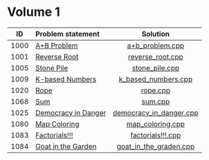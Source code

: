 # Volume 1

|  ID  |    Problem statement    |          Solution           |
|:----:|:------------------------|:---------------------------:|
| 1000 | [A+B Problem][]         | [a+b_problem.cpp][]         |
| 1001 | [Reverse Root][]        | [reverse_root.cpp][]        |
| 1005 | [Stone Pile][]          | [stone_pile.cpp][]          |
| 1009 | [K-based Numbers][]     | [k_based_numbers.cpp][]     |
| 1020 | [Rope][]                | [rope.cpp][]                |
| 1068 | [Sum][]                 | [sum.cpp][]                 |
| 1025 | [Democracy in Danger][] | [democracy_in_danger.cpp][] |
| 1080 | [Map Coloring][]        | [map_coloring.cpp][]        |
| 1083 | [Factorials!!!][]       | [factorials!!!.cpp][]       |
| 1084 | [Goat in the Garden][]  | [goat_in_the_graden.cpp][]  |

[A+B Problem]:         http://acm.timus.ru/problem.aspx?space=1&num=1000
[Reverse Root]:        http://acm.timus.ru/problem.aspx?space=1&num=1001
[Stone Pile]:          http://acm.timus.ru/problem.aspx?space=1&num=1005
[K-based Numbers]:     http://acm.timus.ru/problem.aspx?space=1&num=1009
[Rope]:                http://acm.timus.ru/problem.aspx?space=1&num=1020
[Sum]:                 http://acm.timus.ru/problem.aspx?space=1&num=1068
[Democracy in Danger]: http://acm.timus.ru/problem.aspx?space=1&num=1025
[Map Coloring]:        http://acm.timus.ru/problem.aspx?space=1&num=1080
[Factorials!!!]:       http://acm.timus.ru/problem.aspx?space=1&num=1083
[Goat in the Garden]:  http://acm.timus.ru/problem.aspx?space=1&num=1084

[a+b_problem.cpp]:         a+b_problem.cpp
[reverse_root.cpp]:        reverse_root.cpp
[stone_pile.cpp]:          stone_pile.cpp
[k_based_numbers.cpp]:     k_based_numbers.cpp
[rope.cpp]:                rope.cpp
[sum.cpp]:                 sum.cpp
[democracy_in_danger.cpp]: democracy_in_danger.cpp
[map_coloring.cpp]:        map_coloring.cpp
[factorials!!!.cpp]:       factorials!!!.cpp
[goat_in_the_graden.cpp]:  goat_in_the_graden.cpp

